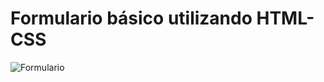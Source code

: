 # Formulario básico utilizando HTML-CSS
![Formulario](https://user-images.githubusercontent.com/90075318/148856591-eda6f755-4d7a-4fb1-a2ff-4806c87acf74.jpeg)
